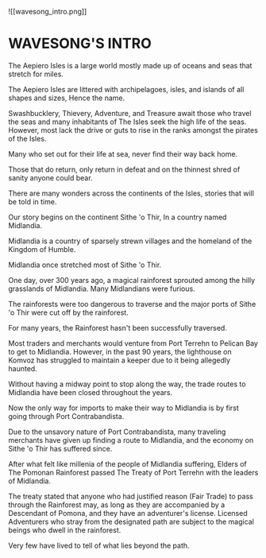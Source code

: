 ![[wavesong_intro.png]]
# WAVESONG'S INTRO

The Aepiero Isles is a large world mostly made up of oceans and seas that stretch for miles.

The Aepiero Isles are littered with archipelagoes, isles, and islands of all shapes and sizes, Hence the name.

Swashbucklery, Thievery, Adventure, and Treasure await those who travel the seas and many inhabitants of The Isles seek the high life of the seas. However, most lack the drive or guts to rise in the ranks amongst the pirates of the Isles.

Many who set out for their life at sea, never find their way back home.

Those that do return, only return in defeat and on the thinnest shred of sanity anyone could bear.

There are many wonders across the continents of the Isles, stories that will be told in time.

Our story begins on the continent Sithe 'o Thir, In a country named Midlandia.

Midlandia is a country of sparsely strewn villages and the homeland of the Kingdom of Humble.

Midlandia once stretched most of Sithe 'o Thir.

One day, over 300 years ago, a magical rainforest sprouted among the hilly grasslands of Midlandia. Many Midlandians were furious.

The rainforests were too dangerous to traverse and the major ports of Sithe 'o Thir were cut off by the rainforest.

For many years, the Rainforest hasn't been successfully traversed.

Most traders and merchants would venture from Port Terrehn to Pelican Bay to get to Midlandia. However, in the past 90 years, the lighthouse on Komvoz has struggled to maintain a keeper due to it being allegedly haunted.

Without having a midway point to stop along the way, the trade routes to Midlandia have been closed throughout the years.

Now the only way for imports to make their way to Midlandia is by first going through Port Contrabandista.

Due to the unsavory nature of Port Contrabandista, many traveling merchants have given up finding a route to Midlandia, and the economy on Sithe 'o Thir has suffered since.

After what felt like millenia of the people of Midlandia suffering, Elders of The Pomonan Rainforest passed The Treaty of Port Terrehn with the leaders of Midlandia.

The treaty stated that anyone who had justified reason (Fair Trade) to pass through the Rainforest may, as long as they are accompanied by a Descendant of Pomona, and they have an adventurer's license. Licensed Adventurers who stray from the designated path are subject to the magical beings who dwell in the rainforest.

Very few have lived to tell of what lies beyond the path.